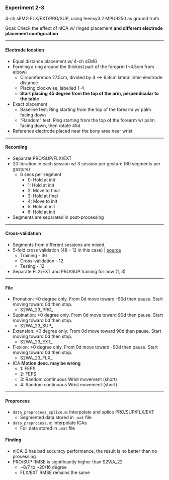 ### Experiment 2-3

4-ch sEMG FLX/EXT/PRO/SUP, using teensy3.2 MPU9250 as ground truth

Goal: Check the effect of nICA w/ ringed placement **and different electrode placement configuration**

---

#### Electrode location
* Equal distance placement w/ 4-ch sEMG
* Forming a ring around the thickest part of the forearm (~4.5cm from elbow)
  * Circumference 27.5cm, divided by 4 --> 6.9cm lateral inter-electrode distance
  * Placing clockwise, labelled 1-4
  * **Start placing 45 degree from the top of the arm, perpendicular to the table**
* Exact placement
  * Baseline test: Ring starting from the top of the forearm w/ palm facing down
  * "Random" test: Ring starting from the top of the forearm w/ palm facing down, then rotate 45d
* Reference electrode placed near the bony area near wrist

---

#### Recording
* Separate PRO/SUP/FLX/EXT
* 20 iteration in each session w/ 3 session per gesture (60 segments per gesture)
  * 6 secs per segment
    * 0: Hold at init
    * 1: Hold at init
    * 2: Move to final
    * 3: Hold at final
    * 4: Move to init
    * 5: Hold at init
    * 6: Hold at init
* Segments are separated in post-processing


---

#### Cross-validation
* Segments from different sessions are mixed
* 5-fold cross validation (48 - 12 in this case) | [source](https://stackoverflow.com/questions/13610074/is-there-a-rule-of-thumb-for-how-to-divide-a-dataset-into-training-and-validatio)
  * Training - 36
  * Cross-validation - 12
  * Testing - 12
* Separate FLX/EXT and PRO/SUP training for now (1, 3)

---

#### File
  * Pronation: <0 degree only. From 0d move toward -90d then pause. Start moving toward 0d then stop.
    * S2WA_23_PRO_ 
  * Supination: >0 degree only. From 0d move toward 90d then pause. Start moving toward 0d then stop.
    * S2WA_23_SUP_
  * Extension: <0 degree only. From 0d move toward 90d then pause. Start moving toward 0d then stop.
    * S2WA_23_EXT_
  * Flexion: >0 degree only. From 0d move toward -90d then pause. Start moving toward 0d then stop.
    * S2WA_23_FLX_ 
  * ICA **Motion desc. may be wrong**
    * 1: FEPS
    * 2: FEPS
    * 3: Random continuous Wrist movement (short)
    * 4: Random continuous Wrist movement (short)

---

#### Preprocess
* `data_preprocess_splice.m`: Interpolate and splice PRO/SUP/FLX/EXT
  * Segmented data stored in `.mat` file
* `data_preprocess.m`: Interpolate ICAs 
  * Full data stored in `.mat` file

#### Finding
* nICA_2 has bad accuracy performance, the result is no better than no processing
* PRO/SUP RMSE is significantly higher than S2WA_22
  * ~8/7 to ~20/16 degree 
  * FLX/EXT RMSE remains the same
